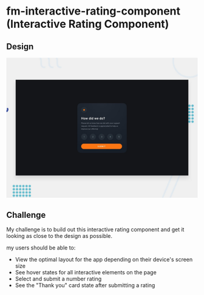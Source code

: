 # fm-interactive-rating-component (Interactive Rating Component)

## Design 

![Design Preview](./design/desktop-preview.jpg)

## Challenge

My challenge is to build out this interactive rating component and get it looking as close to the design as possible.

my users should be able to:

- View the optimal layout for the app depending on their device's screen size
- See hover states for all interactive elements on the page
- Select and submit a number rating
- See the "Thank you" card state after submitting a rating